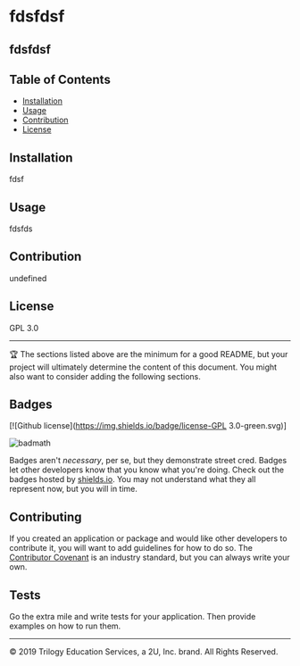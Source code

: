 # fdsfdsf

  ## fdsfdsf
  
  
  ## Table of Contents 
  
  * [Installation](#installation) 
  * [Usage](#usage)
  * [Contribution](#contribution)
  * [License](#license)
  
  
  ## Installation
  
 fdsf
  
  
  ## Usage 
  
fdsfds
  
  
  ## Contribution
  
  undefined
  
  
  ## License
  
  GPL 3.0
  
  
  ---
  
  🏆 The sections listed above are the minimum for a good README, but your project will ultimately determine the content of this document. You might also want to consider adding the following sections.
  
  ## Badges

  [![Github license](https://img.shields.io/badge/license-GPL 3.0-green.svg)]
  
  ![badmath](https://img.shields.io/github/languages/top/nielsenjared/badmath)
  
  Badges aren't _necessary_, per se, but they demonstrate street cred. Badges let other developers know that you know what you're doing. Check out the badges hosted by [shields.io](https://shields.io/). You may not understand what they all represent now, but you will in time.
  
  
  ## Contributing
  
  If you created an application or package and would like other developers to contribute it, you will want to add guidelines for how to do so. The [Contributor Covenant](https://www.contributor-covenant.org/) is an industry standard, but you can always write your own.
  
  ## Tests
  
  Go the extra mile and write tests for your application. Then provide examples on how to run them.
  
  
  ---
  © 2019 Trilogy Education Services, a 2U, Inc. brand. All Rights Reserved.
  
  

